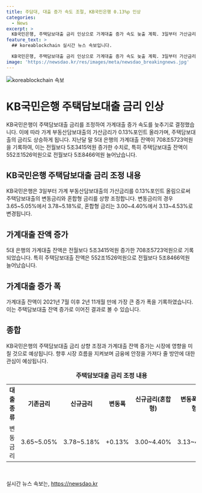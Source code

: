 ```yaml
---
title: 주담대, 대출 증가 속도 조절, KB국민은행 0.13%p 인상
categories:
  - News
excerpt: >
  KB국민은행, 주택담보대출 금리 인상으로 가계대출 증가 속도 늦출 계획. 3일부터 가산금리 0.13%포인트 상승, 주택담보대출 신잔액코픽스 변동금리 3.78~5.18%로 조정. 5대 은행 가계대출 잔액은 708조5723억원, 2년 11개월 만에 가장 큰 증가 폭 기록.
feature_text: >
  ## koreablockchain 실시간 뉴스 속보입니다.

  KB국민은행, 주택담보대출 금리 인상으로 가계대출 증가 속도 늦출 계획. 3일부터 가산금리 0.13%포인트 상승, 주택담보대출 신잔액코픽스 변동금리 3.78~5.18%로 조정. 5대 은행 가계대출 잔액은 708조5723억원, 2년 11개월 만에 가장 큰 증가 폭 기록.
image: 'https://newsdao.kr/res/images/meta/newsdao_breakingnews.jpg'
---
```


<p><img src="https://newsdao.kr/res/images/meta/newsdao_breakingnews.jpg" alt="koreablockchain 속보" /></p>

<h1 data-ke-size="size26"><b>KB국민은행 주택담보대출 금리 인상</b></h1>

<p>KB국민은행이 주택담보대출 금리를 조정하여 가계대출 증가 속도를 늦추기로 결정했습니다. 이에 따라 가계 부동산담보대출의 가산금리가 0.13%포인트 올라가며, 주택담보대출의 금리도 상승하게 됩니다. 지난달 말 5대 은행의 가계대출 잔액이 708조5723억원을 기록하여, 이는 전월보다 5조3415억원 증가한 수치로, 특히 주택담보대출 잔액이 552조1526억원으로 전월보다 5조8466억원 늘어났습니다.</p>

<h2 data-ke-size="size24"><b>KB국민은행 주택담보대출 금리 조정 내용</b></h2>

<p data-ke-size="size16">KB국민은행은 3일부터 가계 부동산담보대출의 가산금리를 0.13%포인트 올림으로써 주택담보대출의 변동금리와 혼합형 금리를 상향 조정합니다. 변동금리의 경우 3.65~5.05%에서 3.78~5.18%로, 혼합형 금리는 3.00~4.40%에서 3.13~4.53%로 변경됩니다.</p>

<h2 data-ke-size="size24"><b>가계대출 잔액 증가</b></h2>

<p data-ke-size="size16">5대 은행의 가계대출 잔액은 전월보다 5조3415억원 증가한 708조5723억원으로 기록되었습니다. 특히 주택담보대출 잔액은 552조1526억원으로 전월보다 5조8466억원 늘어났습니다.</p>

<h2 data-ke-size="size24"><b>가계대출 증가 폭</b></h2>

<p data-ke-size="size16">가계대출 잔액이 2021년 7월 이후 2년 11개월 만에 가장 큰 증가 폭을 기록하였습니다. 이는 주택담보대출 잔액 증가로 이어진 결과로 볼 수 있습니다.</p>

<h2 data-ke-size="size24"><b>종합</b></h2>

<p data-ke-size="size16">KB국민은행의 주택담보대출 금리 상향 조정과 가계대출 잔액 증가는 시장에 영향을 미칠 것으로 예상됩니다. 향후 시장 흐름을 지켜보며 금융에 안정을 가져다 줄 방안에 대한 관심이 예상됩니다.</p>

<table>
    <caption><b>주택담보대출 금리 조정 내용</b></caption>
    <colgroup><col width="175">
    <col width="166">
    <col width="168">
    <col width="168">
    <col width="186">
    <col width="204">
    <tr>
        <td style="text-align: center; height: 17px;"><b>대출종류</b></td>
        <td style="text-align: center; height: 17px;"><b>기존금리</b></td>
        <td style="text-align: center; height: 17px;"><b>신규금리</b></td>
        <td style="text-align: center; height: 17px;"><b>변동폭</b></td>
        <td style="text-align: center; height: 17px;"><b>신규금리(혼합형)</b></td>
        <td style="text-align: center; height: 17px;"><b>변동폭(혼합형)</b></td>
    </tr>
    <tr>
        <td style="text-align: center; height: 17px;">변동금리</td>
        <td style="text-align: center; height: 17px;">3.65~5.05%</td>
        <td style="text-align: center; height: 17px;">3.78~5.18%</td>
        <td style="text-align: center; height: 17px;">+0.13%</td>
        <td style="text-align: center; height: 17px;">3.00~4.40%</td>
        <td style="text-align: center; height: 17px;">3.13~4.53%</td>
    </tr>
</table>

<p data-ke-size="size16">&nbsp;</p>
실시간 뉴스 속보는, <a href="https://newsdao.kr" rel="dofollow">https://newsdao.kr</a>



